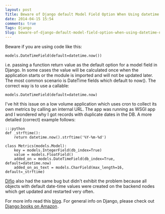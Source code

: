 ```yaml
---
layout: post
Title: Beware of Django default Model Field Option When Using datetime.now()
date: 2014-04-15 15:54
comments: true
Tags: Django
Slug: beware-of-django-default-model-field-option-when-using-datetime-now
---
```


Beware if you are using code like this:

    models.DateTimeField(default=datetime.now())

i.e. passing a function return value as the default option for a model field in Django.
In some cases the value will be calculated once when the application starts or
the module is imported and will not be updated later. The most common scenario
is DateTime fields which default to now(). The correct way is to use a callable:


    models.DateTimeField(default=datetime.now)


I've hit this issue on a low volume application which uses cron to collect its own
metrics by calling an internal URL. The app was running as WSGI app and I wondered
why I got records with duplicate dates in the DB. A more detailed (correct) example follows:


    :::python
    def _strftime():
        return datetime.now().strftime('%Y-%m-%d')
    
    class Metrics(models.Model):
        key = models.IntegerField(db_index=True)
        value = models.FloatField()
        added_on = models.DateTimeField(db_index=True, default=datetime.now)
        added_on_as_text = models.CharField(max_length=16, default=_strftime)


[Difio](http://www.dif.io) also had the same bug but didn't exhibit the problem
because all objects with default date-time values were created on the backend nodes
which get updated and restarted very often.

For more info read this
[blog](http://david.feinzeig.com/blog/2011/12/06/how-to-properly-set-a-default-value-for-a-datetimefield-in-django/).
For general info on Django, please check out
<a target="_blank" href="http://www.amazon.com/s/ref=as_li_ss_tl?_encoding=UTF8&camp=1789&creative=390957&field-keywords=Django&linkCode=ur2&rh=n%3A283155%2Ck%3ADjango&tag=atodorovorg-20&url=search-alias%3Dstripbooks&linkId=M56M35GO5XWGIBJE">Django books on Amazon</a><img src="https://ir-na.amazon-adsystem.com/e/ir?t=atodorovorg-20&l=ur2&o=1" width="1" height="1" border="0" alt="" style="border:none !important; margin:0px !important;" />.
